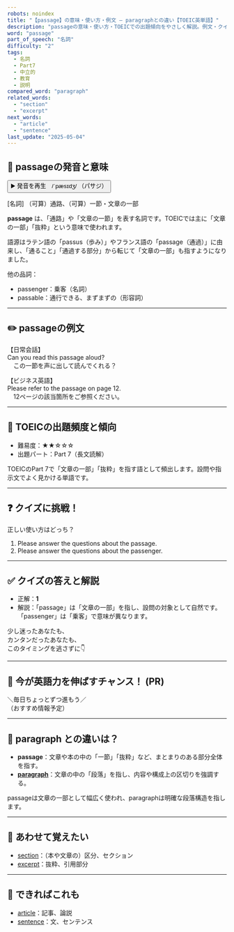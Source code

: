 ```yaml
---
robots: noindex
title: "【passage】の意味・使い方・例文 ― paragraphとの違い【TOEIC英単語】"
description: "passageの意味・使い方・TOEICでの出題傾向をやさしく解説。例文・クイズ付きでparagraphとの違いもわかりやすく学べます。"
word: "passage"
part_of_speech: "名詞"
difficulty: "2"
tags:
  - 名詞
  - Part7
  - 中立的
  - 教育
  - 説明
compared_word: "paragraph"
related_words:
  - "section"
  - "excerpt"
next_words:
  - "article"
  - "sentence"
last_update: "2025-05-04"
---
```


## 🔰 passageの発音と意味

<button class="play-audio" onclick="playTTS('passage')">
  <span class="play-audio-main">
    ▶️ 発音を再生　/ˈpæsɪdʒ/
  </span>
  <span class="play-audio-sub">
    （パサジ）
  </span>
</button>

[名詞] （可算）通路、（可算）一節・文章の一部

**passage** は、「通路」や「文章の一節」を表す名詞です。TOEICでは主に「文章の一部」「抜粋」という意味で使われます。

語源はラテン語の「passus（歩み）」やフランス語の「passage（通過）」に由来し、「通ること」「通過する部分」から転じて「文章の一部」も指すようになりました。

他の品詞：  
- passenger：乗客（名詞）
- passable：通行できる、まずまずの（形容詞）

---

## ✏️ passageの例文

【日常会話】  
Can you read this passage aloud?  
　この一節を声に出して読んでくれる？

【ビジネス英語】  
Please refer to the passage on page 12.  
　12ページの該当箇所をご参照ください。

---

## 🎯 TOEICの出題頻度と傾向

- 難易度：★★☆☆☆
- 出題パート：Part 7（長文読解）

TOEICのPart 7で「文章の一部」「抜粋」を指す語として頻出します。設問や指示文でよく見かける単語です。

---

## ❓ クイズに挑戦！

正しい使い方はどっち？

1. Please answer the questions about the passage.  
2. Please answer the questions about the passenger.

---

## ✅ クイズの答えと解説

- 正解：**1**
- 解説：「passage」は「文章の一部」を指し、設問の対象として自然です。「passenger」は「乗客」で意味が異なります。

少し迷ったあなたも、  
カンタンだったあなたも、  
このタイミングを逃さずに👇️

---

## 🚀 今が英語力を伸ばすチャンス！ (PR)

<div class="info-center">
＼毎日ちょっとずつ進もう／<br>  
（おすすめ情報予定）
</div>

---

## 🤔  paragraph との違いは？

- **passage**：文章や本の中の「一節」「抜粋」など、まとまりのある部分全体を指す。
- **[paragraph](/paragraph)**：文章の中の「段落」を指し、内容や構成上の区切りを強調する。

passageは文章の一部として幅広く使われ、paragraphは明確な段落構造を指します。

---

## 🧩 あわせて覚えたい

- [section](/section)：（本や文章の）区分、セクション
- [excerpt](/excerpt)：抜粋、引用部分

---

## 📖 できればこれも

- [article](/article)：記事、論説
- [sentence](/sentence)：文、センテンス

<!-- cvid: aid09_bid11 -->
